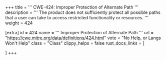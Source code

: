 +++
title = '''
CWE-424: Improper Protection of Alternate Path
'''
description	= '''
The product does not sufficiently protect all possible paths that a user can take to access restricted functionality or resources.
'''
weight = 424

[extra]
id = 424
name = '''
Improper Protection of Alternate Path
'''
url = "https://cwe.mitre.org/data/definitions/424.html"
vote = "No Help, or Langs Won't Help"
class = "Class"
clippy_helps = false
rust_docs_links = [
	
]
+++
